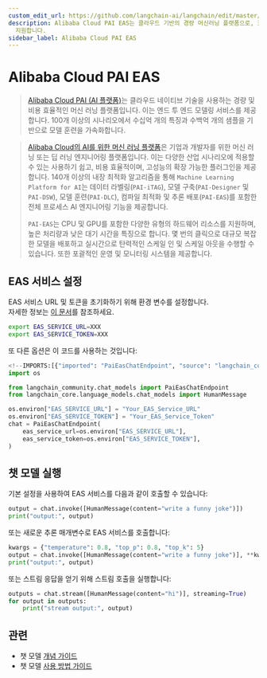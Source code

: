 ```yaml
---
custom_edit_url: https://github.com/langchain-ai/langchain/edit/master/docs/docs/integrations/chat/alibaba_cloud_pai_eas.ipynb
description: Alibaba Cloud PAI EAS는 클라우드 기반의 경량 머신러닝 플랫폼으로, 효율적인 모델링 서비스와 다양한 산업 시나리오를
  지원합니다.
sidebar_label: Alibaba Cloud PAI EAS
---
```


# Alibaba Cloud PAI EAS

> [Alibaba Cloud PAI (AI 플랫폼)](https://www.alibabacloud.com/help/en/pai/?spm=a2c63.p38356.0.0.c26a426ckrxUwZ)는 클라우드 네이티브 기술을 사용하는 경량 및 비용 효율적인 머신 러닝 플랫폼입니다. 이는 엔드 투 엔드 모델링 서비스를 제공합니다. 100개 이상의 시나리오에서 수십억 개의 특징과 수백억 개의 샘플을 기반으로 모델 훈련을 가속화합니다.

> [Alibaba Cloud의 AI를 위한 머신 러닝 플랫폼](https://www.alibabacloud.com/help/en/machine-learning-platform-for-ai/latest/what-is-machine-learning-pai)은 기업과 개발자를 위한 머신 러닝 또는 딥 러닝 엔지니어링 플랫폼입니다. 이는 다양한 산업 시나리오에 적용할 수 있는 사용하기 쉽고, 비용 효율적이며, 고성능의 확장 가능한 플러그인을 제공합니다. 140개 이상의 내장 최적화 알고리즘을 통해 `Machine Learning Platform for AI`는 데이터 라벨링(`PAI-iTAG`), 모델 구축(`PAI-Designer` 및 `PAI-DSW`), 모델 훈련(`PAI-DLC`), 컴파일 최적화 및 추론 배포(`PAI-EAS`)를 포함한 전체 프로세스 AI 엔지니어링 기능을 제공합니다.
> 
> `PAI-EAS`는 CPU 및 GPU를 포함한 다양한 유형의 하드웨어 리소스를 지원하며, 높은 처리량과 낮은 대기 시간을 특징으로 합니다. 몇 번의 클릭으로 대규모 복잡한 모델을 배포하고 실시간으로 탄력적인 스케일 인 및 스케일 아웃을 수행할 수 있습니다. 또한 포괄적인 운영 및 모니터링 시스템을 제공합니다.

## EAS 서비스 설정

EAS 서비스 URL 및 토큰을 초기화하기 위해 환경 변수를 설정합니다.  
자세한 정보는 [이 문서](https://www.alibabacloud.com/help/en/pai/user-guide/service-deployment/)를 참조하세요.

```bash
export EAS_SERVICE_URL=XXX
export EAS_SERVICE_TOKEN=XXX
```
  
또 다른 옵션은 이 코드를 사용하는 것입니다:

```python
<!--IMPORTS:[{"imported": "PaiEasChatEndpoint", "source": "langchain_community.chat_models", "docs": "https://api.python.langchain.com/en/latest/chat_models/langchain_community.chat_models.pai_eas_endpoint.PaiEasChatEndpoint.html", "title": "Alibaba Cloud PAI EAS"}, {"imported": "HumanMessage", "source": "langchain_core.language_models.chat_models", "docs": "https://api.python.langchain.com/en/latest/messages/langchain_core.messages.human.HumanMessage.html", "title": "Alibaba Cloud PAI EAS"}]-->
import os

from langchain_community.chat_models import PaiEasChatEndpoint
from langchain_core.language_models.chat_models import HumanMessage

os.environ["EAS_SERVICE_URL"] = "Your_EAS_Service_URL"
os.environ["EAS_SERVICE_TOKEN"] = "Your_EAS_Service_Token"
chat = PaiEasChatEndpoint(
    eas_service_url=os.environ["EAS_SERVICE_URL"],
    eas_service_token=os.environ["EAS_SERVICE_TOKEN"],
)
```


## 챗 모델 실행

기본 설정을 사용하여 EAS 서비스를 다음과 같이 호출할 수 있습니다:

```python
output = chat.invoke([HumanMessage(content="write a funny joke")])
print("output:", output)
```


또는 새로운 추론 매개변수로 EAS 서비스를 호출합니다:

```python
kwargs = {"temperature": 0.8, "top_p": 0.8, "top_k": 5}
output = chat.invoke([HumanMessage(content="write a funny joke")], **kwargs)
print("output:", output)
```


또는 스트림 응답을 얻기 위해 스트림 호출을 실행합니다:

```python
outputs = chat.stream([HumanMessage(content="hi")], streaming=True)
for output in outputs:
    print("stream output:", output)
```


## 관련

- 챗 모델 [개념 가이드](/docs/concepts/#chat-models)
- 챗 모델 [사용 방법 가이드](/docs/how_to/#chat-models)